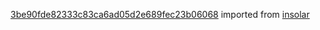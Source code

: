 [3be90fde82333c83ca6ad05d2e689fec23b06068](https://github.com/insolar/insolar/commit/3be90fde82333c83ca6ad05d2e689fec23b06068) imported from [insolar](https://github.com/insolar/insolar)
